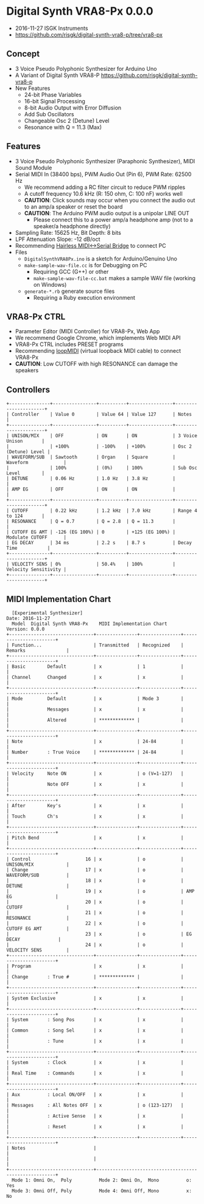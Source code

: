 # Digital Synth VRA8-Px 0.0.0

- 2016-11-27 ISGK Instruments
- <https://github.com/risgk/digital-synth-vra8-p/tree/vra8-px>

## Concept

- 3 Voice Pseudo Polyphonic Synthesizer for Arduino Uno
- A Variant of Digital Synth VRA8-P <https://github.com/risgk/digital-synth-vra8-p>
- New Features
    - 24-bit Phase Variables
    - 16-bit Signal Processing
    - 8-bit Audio Output with Error Diffusion
    - Add Sub Oscillators
    - Changeable Osc 2 (Detune) Level
    - Resonance with Q = 11.3 (Max)

## Features

- 3 Voice Pseudo Polyphonic Synthesizer (Paraphonic Synthesizer), MIDI Sound Module
- Serial MIDI In (38400 bps), PWM Audio Out (Pin 6), PWM Rate: 62500 Hz
    - We recommend adding a RC filter circuit to reduce PWM ripples
    - A cutoff frequency 10.6 kHz (R: 150 ohm, C: 100 nF) works well
    - **CAUTION**: Click sounds may occur when you connect the audio out to an amp/a speaker or reset the board
    - **CAUTION**: The Arduino PWM audio output is a unipolar LINE OUT
        - Please connect this to a power amp/a headphone amp (not to a speaker/a headphone directly)
- Sampling Rate: 15625 Hz, Bit Depth: 8 bits
- LPF Attenuation Slope: -12 dB/oct
- Recommending [Hairless MIDI<->Serial Bridge](http://projectgus.github.io/hairless-midiserial/) to connect PC
- Files
    - `DigitalSynthVRA8Px.ino` is a sketch for Arduino/Genuino Uno
    - `make-sample-wav-file.cc` is for Debugging on PC
        - Requiring GCC (G++) or other
        - `make-sample-wav-file-cc.bat` makes a sample WAV file (working on Windows)
    - `generate-*.rb` generate source files
        - Requiring a Ruby execution environment

## VRA8-Px CTRL

- Parameter Editor (MIDI Controller) for VRA8-Px, Web App
- We recommend Google Chrome, which implements Web MIDI API
- VRA8-Px CTRL includes PRESET programs
- Recommending [loopMIDI](http://www.tobias-erichsen.de/software/loopmidi.html) (virtual loopback MIDI cable) to connect VRA8-Px
- **CAUTION**: Low CUTOFF with high RESONANCE can damage the speakers

## Controllers

    +---------------+----------------+----------+----------------+----------------------+
    | Controller    | Value 0        | Value 64 | Value 127      | Notes                |
    +---------------+----------------+----------+----------------+----------------------+
    | UNISON/MIX    | OFF            | ON       | ON             | 3 Voice Unison       |
    |               | +100%          | -100%    | +100%          | Osc 2 (Detune) Level |
    | WAVEFORM/SUB  | Sawtooth       | Organ    | Square         | Waveform             |
    |               | 100%           | (0%)     | 100%           | Sub Osc Level        |
    | DETUNE        | 0.06 Hz        | 1.0 Hz   | 3.8 Hz         |                      |
    | AMP EG        | OFF            | ON       | ON             |                      |
    +---------------+----------------+----------+----------------+----------------------+
    | CUTOFF        | 0.22 kHz       | 1.2 kHz  | 7.0 kHz        | Range 4 to 124       |
    | RESONANCE     | Q = 0.7        | Q = 2.8  | Q = 11.3       |                      |
    | CUTOFF EG AMT | -126 (EG 100%) | 0        | +125 (EG 100%) | Modulate CUTOFF      |
    | EG DECAY      | 34 ms          | 2.2 s    | 8.7 s          | Decay Time           |
    +---------------+----------------+----------+----------------+----------------------+
    | VELOCITY SENS | 0%             | 50.4%    | 100%           | Velocity Sensitivity |
    +---------------+----------------+----------+----------------+----------------------+

## MIDI Implementation Chart

      [Experimental Synthesizer]                                      Date: 2016-11-27       
      Model  Digital Synth VRA8-Px    MIDI Implementation Chart       Version: 0.0.0         
    +-------------------------------+---------------+---------------+-----------------------+
    | Function...                   | Transmitted   | Recognized    | Remarks               |
    +-------------------------------+---------------+---------------+-----------------------+
    | Basic        Default          | x             | 1             |                       |
    | Channel      Changed          | x             | x             |                       |
    +-------------------------------+---------------+---------------+-----------------------+
    | Mode         Default          | x             | Mode 3        |                       |
    |              Messages         | x             | x             |                       |
    |              Altered          | ************* |               |                       |
    +-------------------------------+---------------+---------------+-----------------------+
    | Note                          | x             | 24-84         |                       |
    | Number       : True Voice     | ************* | 24-84         |                       |
    +-------------------------------+---------------+---------------+-----------------------+
    | Velocity     Note ON          | x             | o (V=1-127)   |                       |
    |              Note OFF         | x             | x             |                       |
    +-------------------------------+---------------+---------------+-----------------------+
    | After        Key's            | x             | x             |                       |
    | Touch        Ch's             | x             | x             |                       |
    +-------------------------------+---------------+---------------+-----------------------+
    | Pitch Bend                    | x             | x             |                       |
    +-------------------------------+---------------+---------------+-----------------------+
    | Control                    16 | x             | o             | UNISON/MIX            |
    | Change                     17 | x             | o             | WAVEFORM/SUB          |
    |                            18 | x             | o             | DETUNE                |
    |                            19 | x             | o             | AMP EG                |
    |                            20 | x             | o             | CUTOFF                |
    |                            21 | x             | o             | RESONANCE             |
    |                            22 | x             | o             | CUTOFF EG AMT         |
    |                            23 | x             | o             | EG DECAY              |
    |                            24 | x             | o             | VELOCITY SENS         |
    +-------------------------------+---------------+---------------+-----------------------+
    | Program                       | x             | x             |                       |
    | Change       : True #         | ************* |               |                       |
    +-------------------------------+---------------+---------------+-----------------------+
    | System Exclusive              | x             | x             |                       |
    +-------------------------------+---------------+---------------+-----------------------+
    | System       : Song Pos       | x             | x             |                       |
    | Common       : Song Sel       | x             | x             |                       |
    |              : Tune           | x             | x             |                       |
    +-------------------------------+---------------+---------------+-----------------------+
    | System       : Clock          | x             | x             |                       |
    | Real Time    : Commands       | x             | x             |                       |
    +-------------------------------+---------------+---------------+-----------------------+
    | Aux          : Local ON/OFF   | x             | x             |                       |
    | Messages     : All Notes OFF  | x             | o (123-127)   |                       |
    |              : Active Sense   | x             | x             |                       |
    |              : Reset          | x             | x             |                       |
    +-------------------------------+---------------+---------------+-----------------------+
    | Notes                         |                                                       |
    |                               |                                                       |
    +-------------------------------+-------------------------------------------------------+
      Mode 1: Omni On,  Poly          Mode 2: Omni On,  Mono          o: Yes                 
      Mode 3: Omni Off, Poly          Mode 4: Omni Off, Mono          x: No                  
